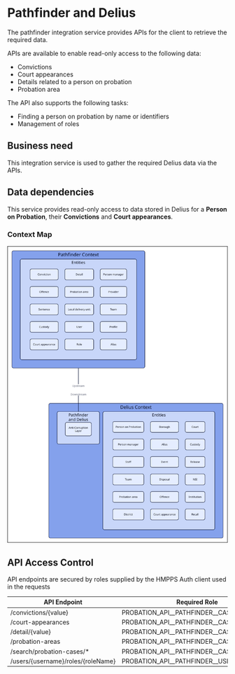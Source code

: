 # Pathfinder and Delius

The pathfinder integration service provides APIs for the client to retrieve the required data.

APIs are available to enable read-only access to the following data:

* Convictions
* Court appearances
* Details related to a person on probation
* Probation area

The API also supports the following tasks:

* Finding a person on probation by name or identifiers
* Management of roles

## Business need
This integration service is used to gather the required Delius data via the APIs.


## Data dependencies
This service provides read-only access to data stored in Delius for a **Person on Probation**, their **Convictions** and **Court appearances**.

### Context Map

![](../../doc/tech-docs/source/images/pathfinder-context-map.svg)

## API Access Control

API endpoints are secured by roles supplied by the HMPPS Auth client used in
the requests

| API Endpoint                       | Required Role                               |
|------------------------------------|---------------------------------------------|
| /convictions/{value}               | PROBATION_API_\_PATHFINDER_\_CASE_DETAIL    |
| /court-appearances                 | PROBATION_API_\_PATHFINDER_\_CASE_DETAIL    |
| /detail/{value}                    | PROBATION_API_\_PATHFINDER_\_CASE_DETAIL    |
| /probation-areas                   | PROBATION_API_\_PATHFINDER_\_CASE_DETAIL    |
| /search/probation-cases/*          | PROBATION_API_\_PATHFINDER_\_CASE_DETAIL    |
| /users/{username}/roles/{roleName} | PROBATION_API_\_PATHFINDER_\_USER_ROLES__RW |